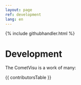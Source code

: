 ```yaml
---
layout: page
ref: development
lang: en
---
```


{% include githubhandler.html %}

Development
===========

The CometVisu is a work of many:

{{ contributorsTable }}